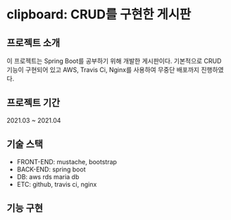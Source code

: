 # clipboard: CRUD를 구현한 게시판

## 프로젝트 소개

 이 프로젝트는 Spring Boot를 공부하기 위해 개발한 게시판이다.
기본적으로 CRUD 기능이 구현되어 있고 AWS, Travis Ci, Nginx를 사용하여 무중단 배포까지 진행하였다.

## 프로젝트 기간

2021.03 ~ 2021.04


## 기술 스택
- FRONT-END: mustache, bootstrap
- BACK-END: spring boot
- DB: aws rds maria db
- ETC: github, travis ci, nginx

## 기능 구현
